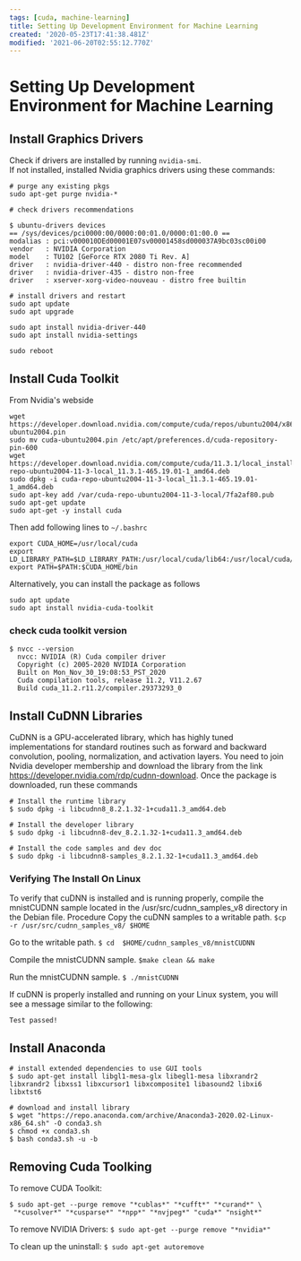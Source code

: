 ```yaml
---
tags: [cuda, machine-learning]
title: Setting Up Development Environment for Machine Learning
created: '2020-05-23T17:41:38.481Z'
modified: '2021-06-20T02:55:12.770Z'
---
```


# Setting Up Development Environment for Machine Learning

## Install Graphics Drivers
Check if drivers are installed by running `nvidia-smi`.  
If not installed, installed Nvidia graphics drivers using these commands:  
```
# purge any existing pkgs
sudo apt-get purge nvidia-*
```

```
# check drivers recommendations

$ ubuntu-drivers devices
== /sys/devices/pci0000:00/0000:00:01.0/0000:01:00.0 ==
modalias : pci:v000010DEd00001E07sv00001458sd000037A9bc03sc00i00
vendor   : NVIDIA Corporation
model    : TU102 [GeForce RTX 2080 Ti Rev. A]
driver   : nvidia-driver-440 - distro non-free recommended
driver   : nvidia-driver-435 - distro non-free
driver   : xserver-xorg-video-nouveau - distro free builtin

```

```
# install drivers and restart
sudo apt update
sudo apt upgrade

sudo apt install nvidia-driver-440
sudo apt install nvidia-settings

sudo reboot
```  

## Install Cuda Toolkit

From Nvidia's webside
```
wget https://developer.download.nvidia.com/compute/cuda/repos/ubuntu2004/x86_64/cuda-ubuntu2004.pin
sudo mv cuda-ubuntu2004.pin /etc/apt/preferences.d/cuda-repository-pin-600
wget https://developer.download.nvidia.com/compute/cuda/11.3.1/local_installers/cuda-repo-ubuntu2004-11-3-local_11.3.1-465.19.01-1_amd64.deb
sudo dpkg -i cuda-repo-ubuntu2004-11-3-local_11.3.1-465.19.01-1_amd64.deb
sudo apt-key add /var/cuda-repo-ubuntu2004-11-3-local/7fa2af80.pub
sudo apt-get update
sudo apt-get -y install cuda
```
Then add following lines to `~/.bashrc`  
```
export CUDA_HOME=/usr/local/cuda
export LD_LIBRARY_PATH=$LD_LIBRARY_PATH:/usr/local/cuda/lib64:/usr/local/cuda/extras/CUPTI/lib64
export PATH=$PATH:$CUDA_HOME/bin
```
  
Alternatively, you can install the package as follows
```
sudo apt update
sudo apt install nvidia-cuda-toolkit
```
### check cuda toolkit version
```
$ nvcc --version
  nvcc: NVIDIA (R) Cuda compiler driver
  Copyright (c) 2005-2020 NVIDIA Corporation
  Built on Mon_Nov_30_19:08:53_PST_2020
  Cuda compilation tools, release 11.2, V11.2.67
  Build cuda_11.2.r11.2/compiler.29373293_0
```

## Install CuDNN Libraries

CuDNN is a GPU-accelerated library, which has highly tuned implementations for standard routines such as forward and backward convolution, pooling, normalization, and activation layers.
You need to join Nvidia developer membership and download the library from the link 
https://developer.nvidia.com/rdp/cudnn-download. Once the package is downloaded, run these commands  
```
# Install the runtime library
$ sudo dpkg -i libcudnn8_8.2.1.32-1+cuda11.3_amd64.deb

# Install the developer library
$ sudo dpkg -i libcudnn8-dev_8.2.1.32-1+cuda11.3_amd64.deb

# Install the code samples and dev doc
$ sudo dpkg -i libcudnn8-samples_8.2.1.32-1+cuda11.3_amd64.deb
```


### Verifying The Install On Linux
To verify that cuDNN is installed and is running properly, compile the mnistCUDNN sample located in the /usr/src/cudnn_samples_v8 directory in the Debian file.
Procedure
Copy the cuDNN samples to a writable path.
`$cp -r /usr/src/cudnn_samples_v8/ $HOME`

Go to the writable path.
`$ cd  $HOME/cudnn_samples_v8/mnistCUDNN`

Compile the mnistCUDNN sample.
`$make clean && make`

Run the mnistCUDNN sample.
`$ ./mnistCUDNN`

If cuDNN is properly installed and running on your Linux system, you will see a message similar to the following:
```
Test passed!
```


## Install Anaconda  

```
# install extended dependencies to use GUI tools
$ sudo apt-get install libgl1-mesa-glx libegl1-mesa libxrandr2 libxrandr2 libxss1 libxcursor1 libxcomposite1 libasound2 libxi6 libxtst6

# download and install library
$ wget "https://repo.anaconda.com/archive/Anaconda3-2020.02-Linux-x86_64.sh" -O conda3.sh
$ chmod +x conda3.sh
$ bash conda3.sh -u -b
```

## Removing Cuda Toolking
To remove CUDA Toolkit:
```
$ sudo apt-get --purge remove "*cublas*" "*cufft*" "*curand*" \
 "*cusolver*" "*cusparse*" "*npp*" "*nvjpeg*" "cuda*" "nsight*"
 ```
To remove NVIDIA Drivers:
`$ sudo apt-get --purge remove "*nvidia*"`

To clean up the uninstall:
`$ sudo apt-get autoremove`












